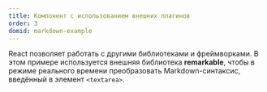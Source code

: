 ```yaml
---
title: Компонент с использованием внешних плагинов
order: 3
domid: markdown-example
---
```


React позволяет работать с другими библиотеками и фреймворками. В этом примере используется внешняя библиотека **remarkable**, чтобы в режиме реального времени преобразовать Markdown-синтаксис, введённый в элемент `<textarea>`.
